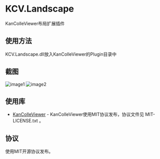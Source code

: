 KCV.Landscape
====================
KanColleViewer布局扩展插件

使用方法
-------
KCV.Landscape.dll放入KanColleViewer的Plugin目录中

截图
----
![image1](https://raw.github.com/Gizeta/KCV.Landscape/master/ScreenShots/screenshot1.jpg)
![image2](https://raw.github.com/Gizeta/KCV.Landscape/master/ScreenShots/screenshot2.jpg)

使用库
-----
* [KanColleViewer](http://grabacr.net/kancolleviewer) - KanColleViewer使用MIT协议发布，协议文件见 MIT-LICENSE.txt 。

协议
---
使用MIT开源协议发布。
